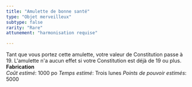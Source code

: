 ```yaml
---
title: "Amulette de bonne santé"
type: "Objet merveilleux"
subtype: false
rarity: "Rare"
attunement: "harmonisation requise"

---
```

Tant que vous portez cette amulette, votre valeur de Constitution passe à 19. L'amulette n'a aucun effet si votre Constitution est déjà de 19 ou plus.  
**Fabrication**  
*Coût estimé*: 1000 po
*Temps estimé*: Trois lunes
*Points de pouvoir estimés*: 5000  
